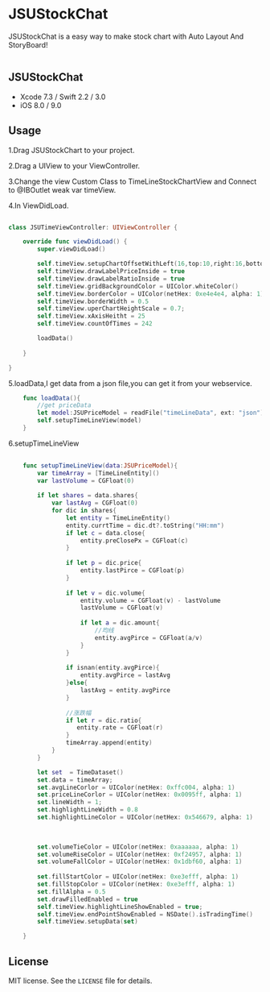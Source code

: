 # JSUStockChat

JSUStockChat is a easy way to make stock chart with Auto Layout And StoryBoard!

<img src="https://github.com/BestSwift/JSUStockChat/blob/master/JSUStockChartDemo/stock.gif" alt="" />

## JSUStockChat

* Xcode 7.3 / Swift 2.2 / 3.0
* iOS 8.0 / 9.0 

## Usage

1.Drag JSUStockChart to your project.

2.Drag a UIView to your ViewController.

3.Change the view Custom Class to TimeLineStockChartView and Connect to @IBOutlet weak var timeView.

4.In ViewDidLoad.

```swift

class JSUTimeViewController: UIViewController {

    override func viewDidLoad() {
        super.viewDidLoad()

        self.timeView.setupChartOffsetWithLeft(16,top:10,right:16,bottom:10)
        self.timeView.drawLabelPriceInside = true
        self.timeView.drawLabelRatioInside = true
        self.timeView.gridBackgroundColor = UIColor.whiteColor()
        self.timeView.borderColor = UIColor(netHex: 0xe4e4e4, alpha: 1)
        self.timeView.borderWidth = 0.5
        self.timeView.uperChartHeightScale = 0.7;
        self.timeView.xAxisHeitht = 25
        self.timeView.countOfTimes = 242

        loadData()
        
    }

}
```

5.loadData,I get data from a json file,you can get it from your webservice.
```swift
    func loadData(){
        //get priceData
        let model:JSUPriceModel = readFile("timeLineData", ext: "json")
        self.setupTimeLineView(model)
    }
```

6.setupTimeLineView
```swift
 
    func setupTimeLineView(data:JSUPriceModel){
        var timeArray = [TimeLineEntity]()
        var lastVolume = CGFloat(0)
        
        if let shares = data.shares{
            var lastAvg = CGFloat(0)
            for dic in shares{
                let entity = TimeLineEntity()
                entity.currtTime = dic.dt?.toString("HH:mm")
                if let c = data.close{
                    entity.preClosePx = CGFloat(c)
                }
                
                if let p = dic.price{
                    entity.lastPirce = CGFloat(p)
                }
                
                if let v = dic.volume{
                    entity.volume = CGFloat(v) - lastVolume
                    lastVolume = CGFloat(v)
                    
                    if let a = dic.amount{
                        //均线
                        entity.avgPirce = CGFloat(a/v)
                    }
                }
                
                if isnan(entity.avgPirce){
                    entity.avgPirce = lastAvg
                }else{
                    lastAvg = entity.avgPirce
                }
                
                //涨跌幅
                if let r = dic.ratio{
                   entity.rate = CGFloat(r)
                }
                timeArray.append(entity)
            }
        }

        let set  = TimeDataset()
        set.data = timeArray;
        set.avgLineCorlor = UIColor(netHex: 0xffc004, alpha: 1)
        set.priceLineCorlor = UIColor(netHex: 0x0095ff, alpha: 1)
        set.lineWidth = 1;
        set.highlightLineWidth = 0.8
        set.highlightLineColor = UIColor(netHex: 0x546679, alpha: 1)
        

            
        set.volumeTieColor = UIColor(netHex: 0xaaaaaa, alpha: 1)
        set.volumeRiseColor = UIColor(netHex: 0xf24957, alpha: 1)
        set.volumeFallColor = UIColor(netHex: 0x1dbf60, alpha: 1)
        
        set.fillStartColor = UIColor(netHex: 0xe3efff, alpha: 1)
        set.fillStopColor = UIColor(netHex: 0xe3efff, alpha: 1)
        set.fillAlpha = 0.5
        set.drawFilledEnabled = true
        self.timeView.highlightLineShowEnabled = true;
        self.timeView.endPointShowEnabled = NSDate().isTradingTime()
        self.timeView.setupData(set)

    }
```

## License

MIT license. See the `LICENSE` file for details.

